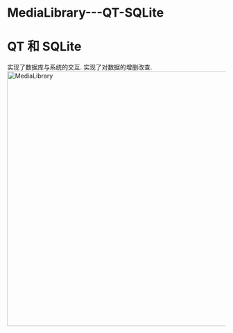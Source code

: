 # MediaLibrary---QT-SQLite
# QT 和 SQLite
实现了数据库与系统的交互.
实现了对数据的增删改查.
<img width="588" alt="MediaLibrary" src="https://github.com/LyricsCoooder/MediaLibrary---QT-SQLite/assets/120447121/3dae0f27-e27f-4a58-8c3f-72b1343b0b24">
